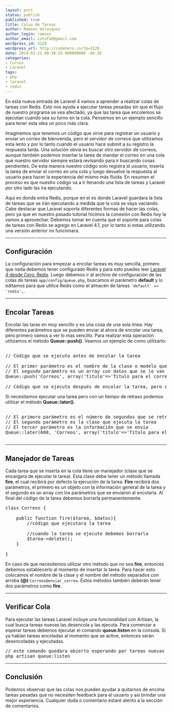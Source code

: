 ```yaml
---
layout: post
status: publish
published: true
title: Colas de Tareas
author: Ramses Velasquez
author_login: ramses
author_email: cotufa9@gmail.com
wordpress_id: 3128
wordpress_url: http://codehero.co/?p=3128
date: 2014-03-21 00:38:55.000000000 -04:30
categories:
- Cursos
- Laravel
tags:
- php
- laravel
- redis
---
```

<p>En esta nueva entrada de Laravel 4 vamos a aprender a realizar colas de tareas con Redis. Esto nos ayuda a ejecutar tareas pesadas sin que el flujo de nuestro programa se vea afectado, ya que las tarea que encolemos se ejecutan cuando sea su turno en la cola. Pensemos en un ejemplo sencillo para tener esta idea un poco más clara.</p>

<p>Imaginemos que tenemos un código que sirve para registrar un usuario y enviar un correo de bienvenida, pero el servidor de correos que utilizamos esta lento y por lo tanto cuando el usuario hace submit a su registro la respuesta tarda. Una solución obvia es buscar otro servidor de correos, aunque también podemos insertar la tarea de mandar el correo en una cola que nuestro servidor siempre estará revisando para ir buscando cosas pendientes. De esta manera nuestro código solo registra al usuario, inserta la tarea de enviar el correo en una cola y luego devuelve la respuesta al usuario para hacer la experiencia del mismo más fluida. En resumen el proceso es que nuestro código va a ir llenando una lista de tareas y Laravel por otro lado las ira ejecutando.</p>

<p>Aquí es donde entra Redis, porque en el es donde Laravel guardara la lista de tareas que se irán ejecutando a medida que la cola se vaya vaciando. Cabe destacar que Laravel soporta diferentes formas de hacer las colas, pero ya que en nuestro pasado tutorial hicimos la conexión con Redis hoy la vamos a aprovechar. Debemos tomar en cuenta que el soporte para colas de tareas con Redis se agrego en Laravel 4.1, por lo tanto si estas utilizando una versión anterior no funcionara.</p>

<hr />

<h2>Configuración</h2>

<p>La configuración para empezar a encolar tareas es muy sencilla, primero que nada debemos tener configurado Redis y para esto puedes leer <a href="http://codehero.co/laravel-4-desde-cero-redis/">Laravel 4 desde Cero: Redis</a>. Luego debemos ir al archivo de configuración de las colas de tareas <code>app/config/queue.php</code>, buscamos el parámetro <strong>default</strong> y lo editamos para que utilice Redis como el almacén de tareas <code>'default' =&gt; 'redis',</code>.</p>

<hr />

<h2>Encolar Tareas</h2>

<p>Encolar las taras en muy sencillo y es una cosa de una sola linea. Hay diferentes parámetros que se pueden enviar al ahora de encolar una tarea, pero primero vamos a ver lo mas sencillo. Para realizar esta operación utilizamos el método <strong>Queue::push()</strong>. Veamos un ejemplo de como utilizarlo:</p>

<pre>

// Código que se ejecuto antes de encolar la tarea

// El primer parámetro es el nombre de la clase o modelo que ejecutara la tarea
// El segundo parámetro es un array con datos que se le van a pasar al método que ejecute la tarea
Queue::push('Correos', array('titulo'=>'Titulo para el correo', 'contenido'=>'contenido del correo'));

// Código que se ejecuta después de encolar la tarea, pero como se esta insertando en una cola entonces no se pierde tiempo comparado con el envío de un correo
</pre>

<p>Si necesitamos ejecutar una tarea pero con un tiempo de retraso podemos utilizar el método <strong>Queue::later()</strong>.</p>

<pre>

// El primero parámetro es el número de segundos que se retrasara la ejecución de la tarea en la cola 
// El segundo parámetro es la clase que ejecuta la tarea
// El tercer parámetro es la información que se envía
Queue::later(600, 'Correos', array('titulo'=>'Titulo para el correo', 'contenido'=>'contenido del correo'));

</pre>

<hr />

<h2>Manejador de Tareas</h2>

<p>Cada tarea que se inserta en la cola tiene un manejador (clase que se encargara de ejecutar la tarea). Esta clase debe tener un método llamada <strong>fire</strong>, el cual recibirá por defecto la ejecución de la tarea. <strong>Fire</strong> recibirá dos parámetros, el primero es un objeto con la información general de la tarea y el segundo es un array con los parámetros que se enviaron al encolarla. Al final del código de la tarea debemos borrarla permanentemente.</p>

<pre>
class Correos {

    public function fire($tarea, $datos){
        //código que ejecutara la tarea
        
        //cuando la tarea se ejecute debemos borrarla
        $tarea->delete();        
    }

}
</pre>

<p>En caso de que necesitemos utilizar otro método que no sea <strong>fire</strong>, entonces debemos establecerlo al momento de insertar la tarea. Para hacer esto colocamos el nombre de la clase y el nombre del método separados con arroba <strong>(@)</strong> <code>Correos@enviar_correo</code>. Estos métodos también deberán tener dos parámetros como <strong>fire</strong>.</p>

<hr />

<h2>Verificar Cola</h2>

<p>Para ejecutar las tareas Laravel incluye una funcionalidad con Artisan, la cual busca tareas nuevas las desencola y las ejecuta. Para comenzar a esperar tareas debemos ejecutar el comando <strong>queue:listen</strong> en la consola. Si ya habían tareas encoladas al momento que se active, entonces serán desencoladas y ejecutadas.</p>

<pre>
// este comando quedara abierto esperando por tareas nuevas que procesar
php artisan queue:listen
</pre>

<hr />

<h2>Conclusión</h2>

<p>Podemos observar que las colas nos pueden ayudar a quitarnos de encima tareas pesadas que no necesiten feedback para el usuario y así brindar una mejor experiencia. Cualquier duda o comentario estaré atento a la sección de comentarios.</p>
